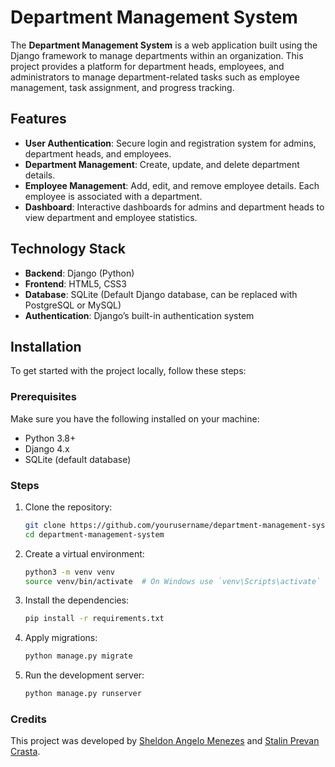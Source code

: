# Department Management System

The **Department Management System** is a web application built using the Django framework to manage departments within an organization. This project provides a platform for department heads, employees, and administrators to manage department-related tasks such as employee management, task assignment, and progress tracking.

## Features
- **User Authentication**: Secure login and registration system for admins, department heads, and employees.
- **Department Management**: Create, update, and delete department details.
- **Employee Management**: Add, edit, and remove employee details. Each employee is associated with a department.
- **Dashboard**: Interactive dashboards for admins and department heads to view department and employee statistics.

## Technology Stack
- **Backend**: Django (Python)
- **Frontend**: HTML5, CSS3
- **Database**: SQLite (Default Django database, can be replaced with PostgreSQL or MySQL)
- **Authentication**: Django’s built-in authentication system

## Installation

To get started with the project locally, follow these steps:

### Prerequisites

Make sure you have the following installed on your machine:
- Python 3.8+
- Django 4.x
- SQLite (default database)

### Steps

1. Clone the repository:
   ```bash
   git clone https://github.com/yourusername/department-management-system.git
   cd department-management-system

2. Create a virtual environment:
    ```bash
    python3 -m venv venv
    source venv/bin/activate  # On Windows use `venv\Scripts\activate`

3. Install the dependencies:
    ```bash
    pip install -r requirements.txt

4. Apply migrations:
    ```bash
    python manage.py migrate

5. Run the development server:
    ```bash
    python manage.py runserver

### Credits

This project was developed by [Sheldon Angelo Menezes](https://github.com/yourusername) and [Stalin Prevan Crasta](https://github.com/StalinPrevanCrasta).